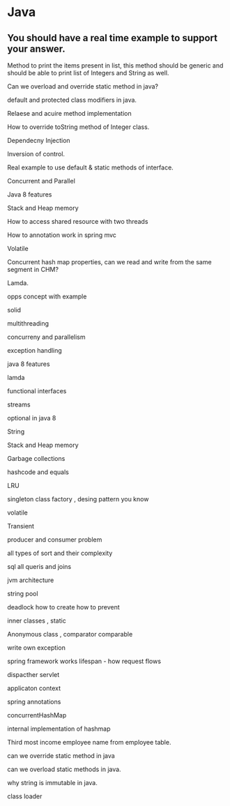 
# Java
## You should have a real time example to support your answer.


Method to print the items present in list, this method should be generic and should be able to print list of Integers and String as well.

Can we overload and override static method in java? 

default and protected class modifiers in java.

Relaese and acuire method implementation

How to override toString method of Integer class.

Dependecny Injection

Inversion of control.

Real example to use default & static methods of interface.

Concurrent and Parallel 

Java 8 features

Stack and Heap memory

How to access shared resource  with two threads

How to annotation work in spring mvc

Volatile 

Concurrent hash map properties, can we read and write from the same segment in CHM?

Lamda.

opps concept with example

solid 

multithreading

concurreny and parallelism 

exception handling

java 8 features 

lamda 

functional interfaces

streams

optional in java 8

String 

Stack and Heap memory 

Garbage collections

hashcode and equals

LRU

singleton class factory , desing pattern you know

volatile

Transient

producer and consumer problem 

all types of sort and their complexity

sql all queris and joins

jvm architecture

string pool

deadlock how to create how to prevent

inner classes , static 

Anonymous class , comparator comparable

write own exception 

spring framework works lifespan - how request flows

dispacther servlet

applicaton context

spring annotations 

concurrentHashMap

internal implementation of hashmap

Third most income employee name from employee table.

can we override static method in java

can we overload static methods in java.

why string is immutable in java.

class loader


